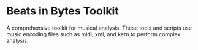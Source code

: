 # Beats in Bytes Toolkit

A comprehensive toolkit for musical analysis. These tools and scripts use music encoding files such as midi, xml, and kern to perform complex analysis.
